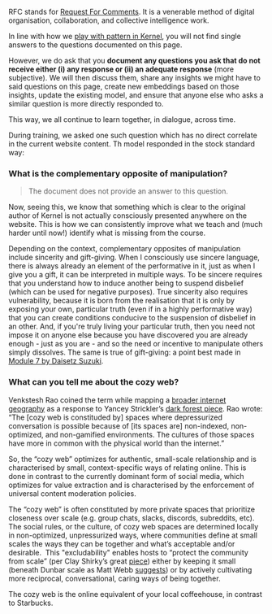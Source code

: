 RFC stands for [Request For Comments](https://www.ietf.org/rfc/rfc2555.txt). It is a venerable method of digital organisation, collaboration, and collective intelligence work.

In line with how we [play with pattern in Kernel](https://www.kernel.community/en/learn/module-0/play-of-pattern), you will not find single answers to the questions documented on this page. 

However, we do ask that you **document any questions you ask that do not receive either (i) any response or (ii) an adequate response** (more subjective). We will then discuss them, share any insights we might have to said questions on this page, create new embeddings based on those insights, update the existing model, and ensure that anyone else who asks a similar question is more directly responded to. 

This way, we all continue to learn together, in dialogue, across time.

During training, we asked one such question which has no direct correlate in the current website content. Th model responded in the stock standard way:

### What is the complementary opposite of manipulation?

> The document does not provide an answer to this question.

Now, seeing this, we know that something which is clear to the original author of Kernel is not actually consciously presented anywhere on the website. This is how we can consistently improve what we teach and (much harder until now!) identify what is missing from the course.

Depending on the context, complementary opposites of manipulation include sincerity and gift-giving. When I consciously use sincere language, there is always already an element of the performative in it, just as when I give you a gift, it can be interpreted in multiple ways. To be sincere requires that you understand how to induce another being to suspend disbelief (which can be used for negative purposes). True sincerity also requires vulnerability, because it is born from the realisation that it is only by exposing your own, particular truth (even if in a highly performative way) that you can create conditions conducive to the suspension of disbelief in an other. And, if you're truly living your particular truth, then you need not impose it on anyone else because you have discovered you are already enough - just as you are - and so the need or incentive to manipulate others simply dissolves. The same is true of gift-giving: a point best made in [Module 7 by Daisetz Suzuki](https://www.kernel.community/en/learn/module-7/the-gift/#one-last-link).

### What can you tell me about the cozy web?

Venkstesh Rao coined the term while mapping a [broader internet geography](https://studio.ribbonfarm.com/p/the-extended-internet-universe) as a response to Yancey Strickler’s [dark forest piece](https://onezero.medium.com/the-dark-forest-theory-of-the-internet-7dc3e68a7cb1:). Rao wrote: “The [cozy web is constituded by] spaces where depressurized conversation is possible because of [its spaces are] non-indexed, non-optimized, and non-gamified environments. The cultures of those spaces have more in common with the physical world than the internet.”

So, the “cozy web” optimizes for authentic, small-scale relationship and is characterised by small, context-specific ways of relating online. This is done in contrast to the currently dominant form of social media, which optimizes for value extraction and is characterised by the enforcement of universal content moderation policies. 

The “cozy web” is often constituted by more private spaces that  prioritize closeness over scale (e.g. group chats, slacks, discords, subreddits, etc).  The social rules, or the culture, of cozy web spaces are determined locally in non-optimized, unpressurized ways, where communities define at small scales the ways they can be together and what’s acceptable and/or desirable.  This "excludability" enables hosts to “protect the community from scale” (per Clay Shirky’s great [piece](https://gwern.net/doc/technology/2005-shirky-agroupisitsownworstenemy.pdf)) either by keeping it small (beneath Dunbar scale as Matt Webb [suggests](https://interconnected.org/home/2021/01/07/dunbar_spaces)) or by actively cultivating more reciprocal, conversational, caring ways of being together. 

The cozy web is the online equivalent of your local coffeehouse, in contrast to Starbucks.